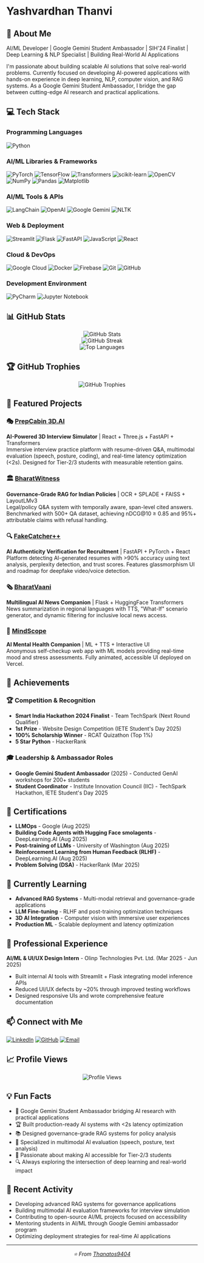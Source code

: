 # Yashvardhan Thanvi

## 🚀 About Me
AI/ML Developer | Google Gemini Student Ambassador | SIH'24 Finalist | Deep Learning & NLP Specialist | Building Real-World AI Applications

I'm passionate about building scalable AI solutions that solve real-world problems. Currently focused on developing AI-powered applications with hands-on experience in deep learning, NLP, computer vision, and RAG systems. As a Google Gemini Student Ambassador, I bridge the gap between cutting-edge AI research and practical applications.

## 💻 Tech Stack

### Programming Languages
![Python](https://img.shields.io/badge/python-3670A0?style=for-the-badge&logo=python&logoColor=ffdd54)

### AI/ML Libraries & Frameworks
![PyTorch](https://img.shields.io/badge/PyTorch-%23EE4C2C.svg?style=for-the-badge&logo=PyTorch&logoColor=white)
![TensorFlow](https://img.shields.io/badge/TensorFlow-%23FF6F00.svg?style=for-the-badge&logo=TensorFlow&logoColor=white)
![Transformers](https://img.shields.io/badge/🤗_Transformers-FFD21E?style=for-the-badge)
![scikit-learn](https://img.shields.io/badge/scikit--learn-%23F7931E.svg?style=for-the-badge&logo=scikit-learn&logoColor=white)
![OpenCV](https://img.shields.io/badge/opencv-%23white.svg?style=for-the-badge&logo=opencv&logoColor=white)
![NumPy](https://img.shields.io/badge/numpy-%23013243.svg?style=for-the-badge&logo=numpy&logoColor=white)
![Pandas](https://img.shields.io/badge/pandas-%23150458.svg?style=for-the-badge&logo=pandas&logoColor=white)
![Matplotlib](https://img.shields.io/badge/Matplotlib-%23ffffff.svg?style=for-the-badge&logo=Matplotlib&logoColor=black)

### AI/ML Tools & APIs
![LangChain](https://img.shields.io/badge/🦜_LangChain-1C3C3C?style=for-the-badge)
![OpenAI](https://img.shields.io/badge/OpenAI_API-412991?style=for-the-badge&logo=openai&logoColor=white)
![Google Gemini](https://img.shields.io/badge/Gemini_API-4285F4?style=for-the-badge&logo=google&logoColor=white)
![NLTK](https://img.shields.io/badge/NLTK-154f3c?style=for-the-badge)

### Web & Deployment
![Streamlit](https://img.shields.io/badge/Streamlit-%23FE4B4B.svg?style=for-the-badge&logo=streamlit&logoColor=white)
![Flask](https://img.shields.io/badge/flask-%23000.svg?style=for-the-badge&logo=flask&logoColor=white)
![FastAPI](https://img.shields.io/badge/FastAPI-005571?style=for-the-badge&logo=fastapi)
![JavaScript](https://img.shields.io/badge/javascript-%23323330.svg?style=for-the-badge&logo=javascript&logoColor=%23F7DF1E)
![React](https://img.shields.io/badge/react-%2320232a.svg?style=for-the-badge&logo=react&logoColor=%2361DAFB)

### Cloud & DevOps
![Google Cloud](https://img.shields.io/badge/GoogleCloud-%234285F4.svg?style=for-the-badge&logo=google-cloud&logoColor=white)
![Docker](https://img.shields.io/badge/docker-%230db7ed.svg?style=for-the-badge&logo=docker&logoColor=white)
![Firebase](https://img.shields.io/badge/firebase-%23039BE5.svg?style=for-the-badge&logo=firebase)
![Git](https://img.shields.io/badge/git-%23F05033.svg?style=for-the-badge&logo=git&logoColor=white)
![GitHub](https://img.shields.io/badge/github-%23121011.svg?style=for-the-badge&logo=github&logoColor=white)

### Development Environment
![PyCharm](https://img.shields.io/badge/pycharm-143?style=for-the-badge&logo=pycharm&logoColor=black&color=black&labelColor=green)
![Jupyter Notebook](https://img.shields.io/badge/jupyter-%23FA0F00.svg?style=for-the-badge&logo=jupyter&logoColor=white)

## 📊 GitHub Stats
<div align="center">
  <img src="https://github-readme-stats.vercel.app/api?username=Thanatos9404&theme=dark&hide_border=false&include_all_commits=true&count_private=true" alt="GitHub Stats" />
</div>

<div align="center">
  <img src="https://github-readme-streak-stats.herokuapp.com/?user=Thanatos9404&theme=dark&hide_border=false" alt="GitHub Streak" />
</div>

<div align="center">
  <img src="https://github-readme-stats.vercel.app/api/top-langs/?username=Thanatos9404&theme=dark&hide_border=false&include_all_commits=true&count_private=true&layout=compact" alt="Top Languages" />
</div>

## 🏆 GitHub Trophies
<div align="center">
  <img src="https://github-profile-trophy.vercel.app/?username=Thanatos9404&theme=darkhub&no-frame=false&no-bg=false&margin-w=4" alt="GitHub Trophies" />
</div>

## 🌟 Featured Projects

### 🎭 [PrepCabin 3D.AI](https://github.com/Thanatos9404/PrepCabin-3D-AI) 
**AI-Powered 3D Interview Simulator** | React + Three.js + FastAPI + Transformers  
Immersive interview practice platform with resume-driven Q&A, multimodal evaluation (speech, posture, coding), and real-time latency optimization (<2s). Designed for Tier-2/3 students with measurable retention gains.

### 🏛️ [BharatWitness](https://github.com/Thanatos9404/BharatWitness)
**Governance-Grade RAG for Indian Policies** | OCR + SPLADE + FAISS + LayoutLMv3  
Legal/policy Q&A system with temporally aware, span-level cited answers. Benchmarked with 500+ QA dataset, achieving nDCG@10 ≥ 0.85 and 95%+ attributable claims with refusal handling.

### 🔍 [FakeCatcher++](https://github.com/Thanatos9404/FakeCatcher-Plus)
**AI Authenticity Verification for Recruitment** | FastAPI + PyTorch + React  
Platform detecting AI-generated resumes with >90% accuracy using text analysis, perplexity detection, and trust scores. Features glassmorphism UI and roadmap for deepfake video/voice detection.

### 🗞️ [BharatVaani](https://github.com/Thanatos9404/BharatVaani)
**Multilingual AI News Companion** | Flask + HuggingFace Transformers  
News summarization in regional languages with TTS, "What-If" scenario generator, and dynamic filtering for inclusive local news access.

### 🧠 [MindScope](https://github.com/Thanatos9404/MindScope)
**AI Mental Health Companion** | ML + TTS + Interactive UI  
Anonymous self-checkup web app with ML models providing real-time mood and stress assessments. Fully animated, accessible UI deployed on Vercel.

## 🏅 Achievements

### 🏆 Competition & Recognition
- **Smart India Hackathon 2024 Finalist** - Team TechSpark (Next Round Qualifier)
- **1st Prize** - Website Design Competition (IETE Student's Day 2025)
- **100% Scholarship Winner** - RCAT Quizathon (Top 1%)
- **5 Star Python** - HackerRank

### 🎓 Leadership & Ambassador Roles
- **Google Gemini Student Ambassador** (2025) - Conducted GenAI workshops for 200+ students
- **Student Coordinator** - Institute Innovation Council (IIC) - TechSpark Hackathon, IETE Student's Day 2025

## 📜 Certifications

- **LLMOps** - Google (Aug 2025)
- **Building Code Agents with Hugging Face smolagents** - DeepLearning.AI (Aug 2025)  
- **Post-training of LLMs** - University of Washington (Aug 2025)
- **Reinforcement Learning from Human Feedback (RLHF)** - DeepLearning.AI (Aug 2025)
- **Problem Solving (DSA)** - HackerRank (Mar 2025)

## 🌱 Currently Learning

- **Advanced RAG Systems** - Multi-modal retrieval and governance-grade applications
- **LLM Fine-tuning** - RLHF and post-training optimization techniques  
- **3D AI Integration** - Computer vision with immersive user experiences
- **Production ML** - Scalable deployment and latency optimization

## 💼 Professional Experience

**AI/ML & UI/UX Design Intern** - Olinp Technologies Pvt. Ltd. (Mar 2025 - Jun 2025)
- Built internal AI tools with Streamlit + Flask integrating model inference APIs
- Reduced UI/UX defects by ~20% through improved testing workflows
- Designed responsive UIs and wrote comprehensive feature documentation

## 📫 Connect with Me

[![LinkedIn](https://img.shields.io/badge/LinkedIn-%230077B5.svg?style=for-the-badge&logo=linkedin&logoColor=white)](https://www.linkedin.com/in/yashvardhan-thanvi-2a3a661a8/)
[![GitHub](https://img.shields.io/badge/GitHub-%23121011.svg?style=for-the-badge&logo=github&logoColor=white)](https://github.com/Thanatos9404)
[![Email](https://img.shields.io/badge/Email-D14836?style=for-the-badge&logo=gmail&logoColor=white)](mailto:yashvt9404@gmail.com)

## 📈 Profile Views
<div align="center">
  <img src="https://komarev.com/ghpvc/?username=Thanatos9404&color=blueviolet&style=for-the-badge" alt="Profile Views" />
</div>

## 💡 Fun Facts

- 🤖 Google Gemini Student Ambassador bridging AI research with practical applications
- 🏆 Built production-ready AI systems with <2s latency optimization 
- 📚 Designed governance-grade RAG systems for policy analysis
- 🎯 Specialized in multimodal AI evaluation (speech, posture, text analysis)
- 🌟 Passionate about making AI accessible for Tier-2/3 students
- 🔍 Always exploring the intersection of deep learning and real-world impact

## 🚀 Recent Activity

- Developing advanced RAG systems for governance applications
- Building multimodal AI evaluation frameworks for interview simulation
- Contributing to open-source AI/ML projects focused on accessibility
- Mentoring students in AI/ML through Google Gemini ambassador program
- Optimizing deployment strategies for real-time AI applications

---
<div align="center">
  <i>⭐️ From <a href="https://github.com/Thanatos9404">Thanatos9404</a></i>
</div>
